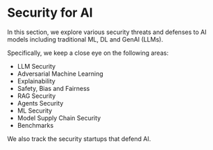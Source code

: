 # Security for AI
In this section, we explore various security threats and defenses to AI models including traditional ML, DL and GenAI (LLMs).

Specifically, we keep a close eye on the following areas:
* LLM Security
* Adversarial Machine Learning
* Explainability
* Safety, Bias and Fairness
* RAG Security
* Agents Security
* ML Security
* Model Supply Chain Security
* Benchmarks

We also track the security startups that defend AI.
